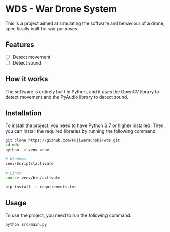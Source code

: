 # WDS - War Drone System

This is a project aimed at simulating the software and behaviour of a drone, specifically built for war purposes.

## Features

- [ ] Detect movement
- [ ] Detect sound

## How it works

The software is entirely built in Python, and it uses the OpenCV library to detect movement and the PyAudio library to detect sound.

## Installation

To install the project, you need to have Python 3.7 or higher installed. Then, you can install the required libraries by running the following command:

```bash
git clone https://github.com/FujiwaraChoki/wds.git
cd wds
python -m venv venv

# Windows
venv\Scripts\activate

# Linux
source venv/bin/activate

pip install -r requirements.txt
```

## Usage

To use the project, you need to run the following command:

```bash
python src/main.py
```
